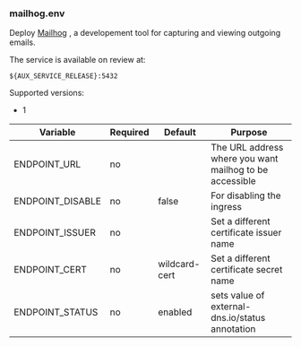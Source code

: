 
### mailhog.env

Deploy [Mailhog](https://github.com/mailhog/MailHog) , a developement tool for capturing and viewing outgoing emails.

The service is available on review at: 

```
${AUX_SERVICE_RELEASE}:5432
```

Supported versions:
- 1

| Variable         | Required | Default       | Purpose  |
| ---------------- | -------- | ------------- | -------- |
| ENDPOINT_URL     | no       |               | The URL address where you want mailhog to be accessible |
| ENDPOINT_DISABLE | no       | false         | For disabling the ingress |
| ENDPOINT_ISSUER  | no       |               | Set a different certificate issuer name |
| ENDPOINT_CERT    | no       | wildcard-cert | Set a different certificate secret name |
| ENDPOINT_STATUS  | no       | enabled       | sets value of external-dns.io/status annotation |
